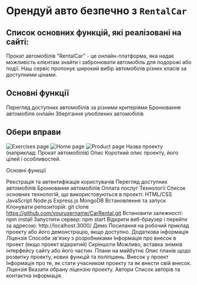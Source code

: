 # Орендуй авто безпечно з  `RentalCar`

## Список основних функцій, які реалізовані на сайті:

Прокат автомобілів "RentalCar" - це онлайн-платформа, яка надає можливість клієнтам знайти і забронювати автомобіль для подорожі або події. Наш сервіс пропонує широкий вибір автомобілів різних класів за доступними цінами.

## Основні функції

Перегляд доступних автомобілів за різними критеріями
Бронювання автомобіля онлайн
Зберігання улюблених автомобілів


## Обери вправи

![Exercises page](./src/assets/readMe/exercises-page-min.jpg)
![Home page](./src/assets/readMe/present-img-min.jpg)
![Product page](./src/assets/readMe/products-page-min.jpg)
Назва проекту (наприклад: Прокат автомобілів)
Опис
Короткий опис проекту, його цілей і особливостей.

Основні функції

Реєстрація та автентифікація користувачів
Перегляд доступних автомобілів
Бронювання автомобілів
Оплата послуг
Технології
Список основних технологій, що використовуються в проекті:
HTML/CSS
JavaScript
Node.js
Express.js
MongoDB
Встановлення та запуск
Клонувати репозиторій: git clone https://github.com/yourusername/CarRental.git
Встановити залежності: npm install
Запустити сервер: npm start
Відкрити веб-браузер і перейти за адресою: http://localhost:3000/
Демо
Посилання на робочий приклад проекту або його демонстрацію, якщо доступно.
Додаткова інформація
Ліцензія
Способи зв'язку з розробниками
Інформація про внесок в проект (якщо проект відкритий)
Скріншоти
Можливо, вставка знімків інтерфейсу сайту або його частин.
Плани на майбутнє
Опис планів щодо розвитку проекту, нових функцій та поліпшень.
Внесок у проект
Інформація про те, як стати учасником проекту та як внести свій внесок.
Ліцензія
Вказати обрану ліцензію проекту.
Автори
Список авторів та контактна інформація.
